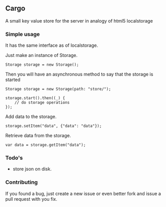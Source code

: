 ## Cargo ##

A small key value store for the server in analogy of html5 localstorage

### Simple usage ###

It has the same interface as of localstorage.

Just make an instance of Storage.

	Storage storage = new Storage();
	
Then you will have an asynchronous method to say that the storage is started

	Storage storage = new Storage(path: "store/");
  
  	storage.start().then((_) {
  		// do storage operations
  	});
	
Add data to the storage.

	storage.setItem("data", {"data": "data"});
	
Retrieve data from the storage.

	var data = storage.getItem("data");

### Todo's ###

- store json on disk.

### Contributing ###
 
If you found a bug, just create a new issue or even better fork and issue a
pull request with you fix.